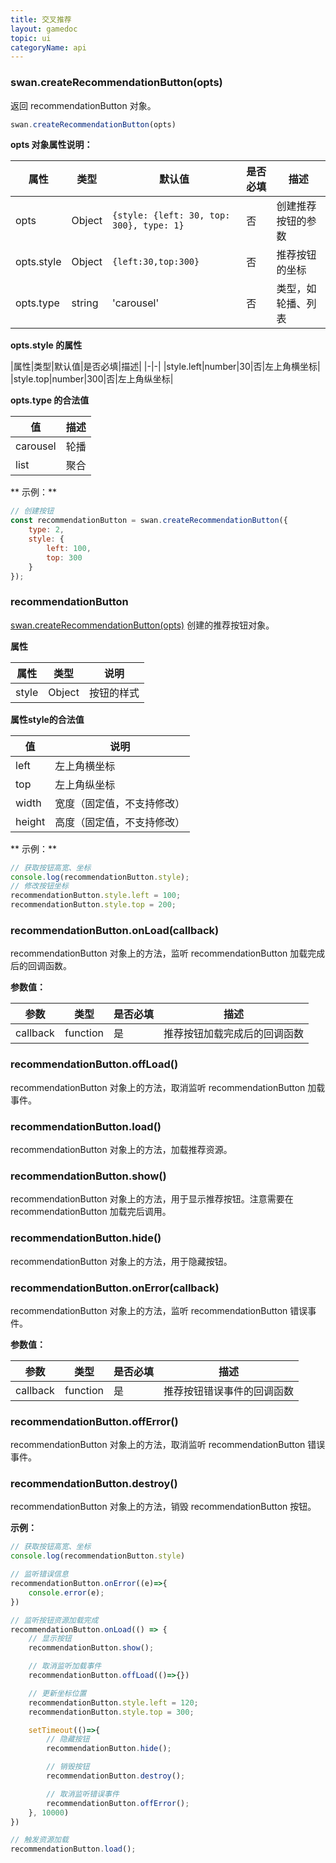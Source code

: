```yaml
---
title: 交叉推荐
layout: gamedoc
topic: ui
categoryName: api
---
```


<!--
todo 1. 说明交叉换量策略 @PM
todo 2. 客户端需要增加 right 和 bottom 属性 @客户端
 -->

### swan.createRecommendationButton(opts)

返回 recommendationButton 对象。

```js
swan.createRecommendationButton(opts)
```

**opts 对象属性说明：**

|属性|类型|默认值|是否必填|描述|
|-|-|-|-|-|
|opts|Object|`{style: {left: 30, top: 300}, type: 1}`|否|创建推荐按钮的参数|
|opts.style|Object|`{left:30,top:300}`|否|推荐按钮的坐标|
|opts.type|string|'carousel'|否|类型，如轮播、列表|

**opts.style 的属性**

|属性|类型|默认值|是否必填|描述|
|-|-|
|style.left|number|30|否|左上角横坐标|
|style.top|number|300|否|左上角纵坐标|


**opts.type 的合法值**

|值|描述|
|-|-|
|carousel|轮播|
|list|聚合|


** 示例：**
```javascript
// 创建按钮
const recommendationButton = swan.createRecommendationButton({
    type: 2,
    style: {
        left: 100,
        top: 300
    }
});

```


### recommendationButton
[swan.createRecommendationButton(opts)](./#swan-createRecommendationButton-opts) 创建的推荐按钮对象。

**属性**

|属性|类型|说明|
|-|-|-|
|style|Object|按钮的样式|

**属性style的合法值**

|值|说明|
|-|-|
|left|左上角横坐标|
|top|左上角纵坐标|
|width|宽度（固定值，不支持修改）|
|height|高度（固定值，不支持修改）|

** 示例：**
```javascript
// 获取按钮高宽、坐标
console.log(recommendationButton.style);
// 修改按钮坐标
recommendationButton.style.left = 100;
recommendationButton.style.top = 200;
```

### recommendationButton.onLoad(callback)
recommendationButton 对象上的方法，监听 recommendationButton 加载完成后的回调函数。

**参数值：**

|参数|类型|是否必填|描述|
|--|--|--|--|
|callback|function|是|推荐按钮加载完成后的回调函数|


### recommendationButton.offLoad()
recommendationButton 对象上的方法，取消监听 recommendationButton 加载事件。

### recommendationButton.load()
recommendationButton 对象上的方法，加载推荐资源。

### recommendationButton.show()
recommendationButton 对象上的方法，用于显示推荐按钮。注意需要在 recommendationButton 加载完后调用。

### recommendationButton.hide()
recommendationButton 对象上的方法，用于隐藏按钮。

### recommendationButton.onError(callback)
recommendationButton 对象上的方法，监听 recommendationButton 错误事件。

**参数值：**

|参数|类型|是否必填|描述|
|--|--|--|--|
|callback|function|是|推荐按钮错误事件的回调函数|


### recommendationButton.offError()
recommendationButton 对象上的方法，取消监听 recommendationButton 错误事件。

### recommendationButton.destroy()
recommendationButton 对象上的方法，销毁 recommendationButton 按钮。

**示例：**
``` javascript
// 获取按钮高宽、坐标
console.log(recommendationButton.style)

// 监听错误信息
recommendationButton.onError((e)=>{
	console.error(e);
})

// 监听按钮资源加载完成
recommendationButton.onLoad(() => {
    // 显示按钮
    recommendationButton.show();

    // 取消监听加载事件
    recommendationButton.offLoad(()=>{})

    // 更新坐标位置
    recommendationButton.style.left = 120;
    recommendationButton.style.top = 300;

    setTimeout(()=>{
        // 隐藏按钮
        recommendationButton.hide();

        // 销毁按钮
        recommendationButton.destroy();

        // 取消监听错误事件
        recommendationButton.offError();
    }, 10000)
})

// 触发资源加载
recommendationButton.load();

```


